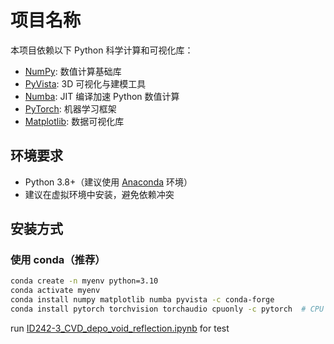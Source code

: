 # 项目名称

本项目依赖以下 Python 科学计算和可视化库：

- [NumPy](https://numpy.org/): 数值计算基础库
- [PyVista](https://docs.pyvista.org/): 3D 可视化与建模工具
- [Numba](https://numba.pydata.org/): JIT 编译加速 Python 数值计算
- [PyTorch](https://pytorch.org/): 机器学习框架
- [Matplotlib](https://matplotlib.org/): 数据可视化库

## 环境要求

- Python 3.8+（建议使用 [Anaconda](https://www.anaconda.com/) 环境）
- 建议在虚拟环境中安装，避免依赖冲突

## 安装方式

### 使用 conda（推荐）

```bash
conda create -n myenv python=3.10
conda activate myenv
conda install numpy matplotlib numba pyvista -c conda-forge
conda install pytorch torchvision torchaudio cpuonly -c pytorch  # CPU 版
```

run [ID242-3_CVD_depo_void_reflection.ipynb](https://github.com/ararakitsubasa/etching/blob/main/ID242-3_CVD_depo_void_reflection.ipynb) for test
